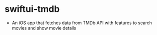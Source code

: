 # swiftui-tmdb
- An iOS app that fetches data from TMDb API with features to search movies and show movie details
